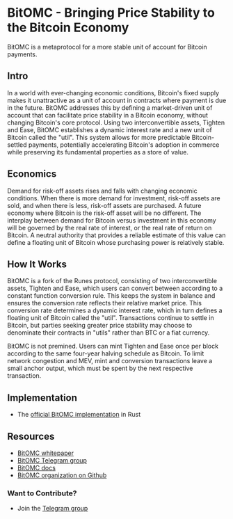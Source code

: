 # BitOMC - Bringing Price Stability to the Bitcoin Economy

BitOMC is a metaprotocol for a more stable unit of account for Bitcoin payments.

## Intro
In a world with ever-changing economic conditions, Bitcoin's fixed supply makes it unattractive as a unit of account in contracts where payment is due in the future. BitOMC addresses this by defining a market-driven unit of account that can facilitate price stability in a Bitcoin economy, without changing Bitcoin's core protocol. Using two interconvertible assets, Tighten and Ease, BitOMC establishes a dynamic interest rate and a new unit of Bitcoin called the "util". This system allows for more predictable Bitcoin-settled payments, potentially accelerating Bitcoin's adoption in commerce while preserving its fundamental properties as a store of value.

## Economics
Demand for risk-off assets rises and falls with changing economic conditions. When there is more demand for investment, risk-off assets are sold, and when there is less, risk-off assets are purchased. A future economy where Bitcoin is the risk-off asset will be no different. The interplay between demand for Bitcoin versus investment in this economy will be governed by the real rate of interest, or the real rate of return on Bitcoin. A neutral authority that provides a reliable estimate of this value can define a floating unit of Bitcoin whose purchasing power is relatively stable.

## How It Works
BitOMC is a fork of the Runes protocol, consisting of two interconvertible assets, Tighten and Ease, which users can convert between according to a constant function conversion rule. This keeps the system in balance and ensures the conversion rate reflects their relative market price. This conversion rate determines a dynamic interest rate, which in turn defines a floating unit of Bitcoin called the "util". Transactions continue to settle in Bitcoin, but parties seeking greater price stability may choose to denominate their contracts in "utils" rather than BTC or a fiat currency.

BitOMC is not premined. Users can mint Tighten and Ease once per block according to the same four-year halving schedule as Bitcoin. To limit network congestion and MEV, mint and conversion transactions leave a small anchor output, which must be spent by the next respective transaction.

## Implementation
- The [official BitOMC implementation](https://github.com/BitOMC/BitOMC) in Rust

## Resources
- [BitOMC whitepaper](bitomc.pdf)
- [BitOMC Telegram group](https://t.me/bitOMC_chat)
- [BitOMC docs](https://github.com/BitVM/BitVM/tree/1dce989d1963b90c35391b77b451c6823302d503/bitvm/docs)
- [BitOMC organization on Github](https://github.com/BitOMC)

### Want to Contribute?
- Join the [Telegram group](https://t.me/bitOMC_chat)
